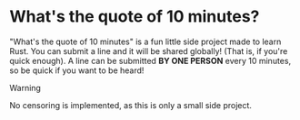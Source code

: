 # What's the quote of 10 minutes?

"What's the quote of 10 minutes" is a fun little side project made to learn Rust. You can submit a line and it will be shared globally! (That is, if you're quick enough).
A line can be submitted **BY ONE PERSON** every 10 minutes, so be quick if you want to be heard!

>[!WARNING]
>No censoring is implemented, as this is only a small side project.